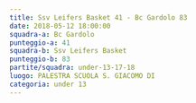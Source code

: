```yaml
---
title: Ssv Leifers Basket 41 - Bc Gardolo 83
date: 2018-05-12 18:00:00
squadra-a: Bc Gardolo
punteggio-a: 41
squadra-b: Ssv Leifers Basket
punteggio-b: 83
partite/squadra: under-13-17-18
luogo: PALESTRA SCUOLA S. GIACOMO DI
categoria: under 13
---
```

